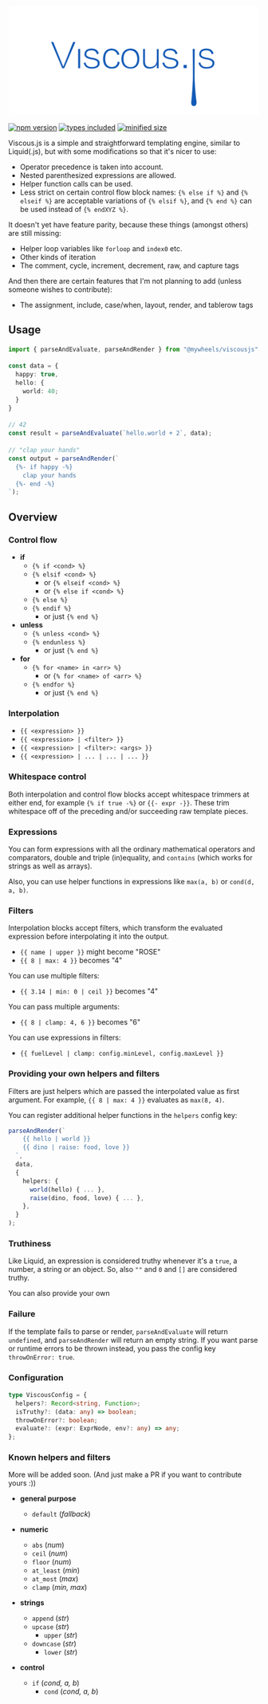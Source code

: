 <div align="center">
  <img alt="Viscous.js" width="500" src="./viscousjs.svg" />
</div>

[![npm version](https://badgen.net/npm/v/@mywheels/viscousjs)](https://www.npmjs.com/package/@mywheels/viscousjs) [![types included](https://badgen.net/npm/types/@mywheels/viscousjs)](https://github.com/mywheels/viscousjs) [![minified size](https://badgen.net/bundlephobia/min/@mywheels/viscousjs)](https://bundlephobia.com/result?p=@mywheels/viscousjs)

Viscous.js is a simple and straightforward templating engine, similar to Liquid(.js), but with some modifications so that it's nicer to use:

- Operator precedence is taken into account.
- Nested parenthesized expressions are allowed.
- Helper function calls can be used.
- Less strict on certain control flow block names: `{% else if %}` and `{% elseif %}` are acceptable variations of `{% elsif %}`, and `{% end %}` can be used instead of `{% endXYZ %}`.

It doesn't yet have feature parity, because these things (amongst others) are still missing:

- Helper loop variables like `forloop` and `index0` etc.
- Other kinds of iteration
- The comment, cycle, increment, decrement, raw, and capture tags

And then there are certain features that I'm not planning to add (unless someone wishes to contribute):

- The assignment, include, case/when, layout, render, and tablerow tags

## Usage

```ts
import { parseAndEvaluate, parseAndRender } from "@mywheels/viscousjs";

const data = {
  happy: true,
  hello: {
    world: 40;
  }
}

// 42
const result = parseAndEvaluate(`hello.world + 2`, data);

// "clap your hands"
const output = parseAndRender(`
  {%- if happy -%}
    clap your hands
  {%- end -%}
`);

```

## Overview

### Control flow

- **if**
  - `{% if <cond> %}`
  - `{% elsif <cond> %}`
    - or `{% elseif <cond> %}`
    - or `{% else if <cond> %}`
  - `{% else %}`
  - `{% endif %}`
    - or just `{% end %}`
- **unless**
  - `{% unless <cond> %}`
  - `{% endunless %}`
    - or just `{% end %}`
- **for**
  - `{% for <name> in <arr> %}`
    - or `{% for <name> of <arr> %}`
  - `{% endfor %}`
    - or just `{% end %}`

### Interpolation

- `{{ <expression> }}`
- `{{ <expression> | <filter> }}`
- `{{ <expression> | <filter>: <args> }}`
- `{{ <expression> | ... | ... | ... }}`

### Whitespace control

Both interpolation and control flow blocks accept whitespace trimmers at either end, for example `{% if true -%}` or `{{- expr -}}`. These trim whitespace off of the preceding and/or succeeding raw template pieces.

### Expressions

You can form expressions with all the ordinary mathematical operators and comparators, double and triple (in)equality, and `contains` (which works for strings as well as arrays).

Also, you can use helper functions in expressions like `max(a, b)` or `cond(d, a, b)`.

### Filters

Interpolation blocks accept filters, which transform the evaluated expression before interpolating it into the output.

- `{{ name | upper }}` might become "ROSE"
- `{{ 8 | max: 4 }}` becomes "4"

You can use multiple filters:

- `{{ 3.14 | min: 0 | ceil }}` becomes "4"

You can pass multiple arguments:

- `{{ 8 | clamp: 4, 6 }}` becomes "6"

You can use expressions in filters:

- `{{ fuelLevel | clamp: config.minLevel, config.maxLevel }}`

### Providing your own helpers and filters

Filters are just helpers which are passed the interpolated value as first argument. For example, `{{ 8 | max: 4 }}` evaluates as `max(8, 4)`.

You can register additional helper functions in the `helpers` config key:

```ts
parseAndRender(`
    {{ hello | world }}
    {{ dino | raise: food, love }}
  `,
  data,
  {
    helpers: {
      world(hello) { ... },
      raise(dino, food, love) { ... },
    },
  }
);
```

### Truthiness

Like Liquid, an expression is considered truthy whenever it's a `true`, a number, a string or an object. So, also `""` and `0` and `[]` are considered truthy.

You can also provide your own

### Failure

If the template fails to parse or render, `parseAndEvaluate` will return `undefined`, and `parseAndRender` will return an empty string. If you want parse or runtime errors to be thrown instead, you pass the config key `throwOnError: true`.

### Configuration

```ts
type ViscousConfig = {
  helpers?: Record<string, Function>;
  isTruthy?: (data: any) => boolean;
  throwOnError?: boolean;
  evaluate?: (expr: ExprNode, env?: any) => any;
};
```

### Known helpers and filters

More will be added soon. (And just make a PR if you want to contribute yours :))

- **general purpose**

  - `default` (_fallback_)

- **numeric**

  - `abs` (_num_)
  - `ceil` (_num_)
  - `floor` (_num_)
  - `at_least` (_min_)
  - `at_most` (_max_)
  - `clamp` (_min, max_)

- **strings**

  - `append` (_str_)
  - `upcase` (_str_)
    - `upper` (_str_)
  - `downcase` (_str_)
    - `lower` (_str_)

- **control**
  - `if` (_cond, a, b_)
    - `cond` (_cond, a, b_)
